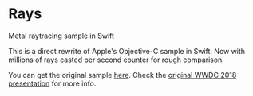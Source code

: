 # Rays
Metal raytracing sample in Swift

This is a direct rewrite of Apple's Objective-C sample in Swift.
Now with millions of rays casted per second counter for rough comparison.

You can get the original sample [here](https://developer.apple.com/documentation/metalperformanceshaders/metal_for_accelerating_ray_tracing).
Check the [original WWDC 2018 presentation](https://developer.apple.com/videos/play/wwdc2018/606/) for more info.

